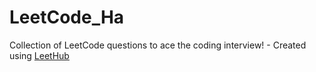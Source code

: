 # LeetCode_Ha
Collection of LeetCode questions to ace the coding interview! - Created using [LeetHub](https://github.com/QasimWani/LeetHub)
